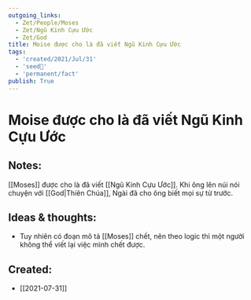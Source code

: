 ```yaml
---
outgoing_links:
  - Zet/People/Moses
  - Zet/Ngũ Kinh Cựu Ước
  - Zet/God
title: Moise được cho là đã viết Ngũ Kinh Cựu Ước
tags:
  - 'created/2021/Jul/31'
  - 'seed🥜'
  - 'permanent/fact'
publish: True
---
```

# Moise được cho là đã viết Ngũ Kinh Cựu Ước

## Notes:
[[Moses]] được cho là đã viết [[Ngũ Kinh Cựu Ước]]. Khi ông lên núi nói chuyện với [[God|Thiên Chúa]], Ngài đã cho ông biết mọi sự từ trước.

## Ideas & thoughts:
- Tuy nhiên có đoạn mô tả [[Moses]] chết, nên theo logic thì một người không thể viết lại việc mình chết được. 
## Created:
- [[2021-07-31]]
